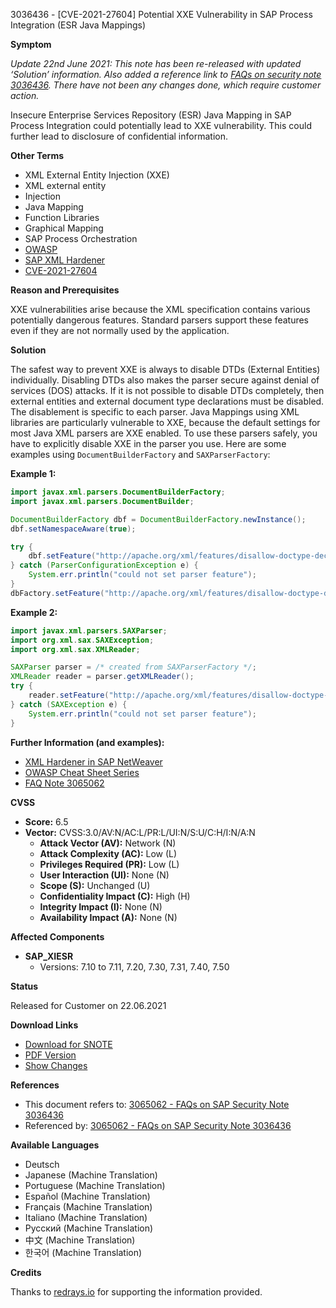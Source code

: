 3036436 - [CVE-2021-27604] Potential XXE Vulnerability in SAP Process Integration (ESR Java Mappings)

**Symptom**

_Update 22nd June 2021: This note has been re-released with updated ‘Solution’ information. Also added a reference link to [FAQs on security note 3036436](https://me.sap.com/notes/3065062). There have not been any changes done, which require customer action._

Insecure Enterprise Services Repository (ESR) Java Mapping in SAP Process Integration could potentially lead to XXE vulnerability. This could further lead to disclosure of confidential information.

**Other Terms**

- XML External Entity Injection (XXE)
- XML external entity
- Injection
- Java Mapping
- Function Libraries
- Graphical Mapping
- SAP Process Orchestration
- [OWASP](https://cheatsheetseries.owasp.org/cheatsheets/XML_External_Entity_Prevention_Cheat_Sheet.html)
- [SAP XML Hardener](https://me.sap.com/doc/saphelp_nw75/7.5.5/EN-US/87/568a30d8f3421491a5121320f87528/frameset.htm)
- [CVE-2021-27604](https://cve.mitre.org/cgi-bin/cvename.cgi?name=CVE-2021-27604)

**Reason and Prerequisites**

XXE vulnerabilities arise because the XML specification contains various potentially dangerous features. Standard parsers support these features even if they are not normally used by the application.

**Solution**

The safest way to prevent XXE is always to disable DTDs (External Entities) individually. Disabling DTDs also makes the parser secure against denial of services (DOS) attacks. If it is not possible to disable DTDs completely, then external entities and external document type declarations must be disabled. The disablement is specific to each parser. Java Mappings using XML libraries are particularly vulnerable to XXE, because the default settings for most Java XML parsers are XXE enabled. To use these parsers safely, you have to explicitly disable XXE in the parser you use. Here are some examples using `DocumentBuilderFactory` and `SAXParserFactory`:

**Example 1:**
```java
import javax.xml.parsers.DocumentBuilderFactory;
import javax.xml.parsers.DocumentBuilder;

DocumentBuilderFactory dbf = DocumentBuilderFactory.newInstance();
dbf.setNamespaceAware(true);

try {
    dbf.setFeature("http://apache.org/xml/features/disallow-doctype-decl", true);
} catch (ParserConfigurationException e) {
    System.err.println("could not set parser feature");
}
dbFactory.setFeature("http://apache.org/xml/features/disallow-doctype-decl", true);
```

**Example 2:**
```java
import javax.xml.parsers.SAXParser;
import org.xml.sax.SAXException;
import org.xml.sax.XMLReader;

SAXParser parser = /* created from SAXParserFactory */;
XMLReader reader = parser.getXMLReader();
try {
    reader.setFeature("http://apache.org/xml/features/disallow-doctype-decl", true);
} catch (SAXException e) {
    System.err.println("could not set parser feature");
}
```

**Further Information (and examples):**
- [XML Hardener in SAP NetWeaver](https://me.sap.com/doc/saphelp_nw75/7.5.5/EN-US/87/568a30d8f3421491a5121320f87528/frameset.htm)
- [OWASP Cheat Sheet Series](https://cheatsheetseries.owasp.org/cheatsheets/XML_External_Entity_Prevention_Cheat_Sheet.html)
- [FAQ Note 3065062](https://me.sap.com/notes/3065062)

**CVSS**

- **Score:** 6.5
- **Vector:** CVSS:3.0/AV:N/AC:L/PR:L/UI:N/S:U/C:H/I:N/A:N
  - **Attack Vector (AV):** Network (N)
  - **Attack Complexity (AC):** Low (L)
  - **Privileges Required (PR):** Low (L)
  - **User Interaction (UI):** None (N)
  - **Scope (S):** Unchanged (U)
  - **Confidentiality Impact (C):** High (H)
  - **Integrity Impact (I):** None (N)
  - **Availability Impact (A):** None (N)

**Affected Components**

- **SAP_XIESR**
  - Versions: 7.10 to 7.11, 7.20, 7.30, 7.31, 7.40, 7.50

**Status**

Released for Customer on 22.06.2021

**Download Links**

- [Download for SNOTE](https://notesdownloads.sap.com/note/0040000000540032021)
- [PDF Version](https://userapps.support.sap.com/sap/support/sfm/notes/print/0003036436?language=en-US&token=5C72C7C3A7D7D65EFAF67571AF7F8537)
- [Show Changes](https://me.sap.com/notesLatestChanges/0003036436/E/diff)

**References**

- This document refers to: [3065062 - FAQs on SAP Security Note 3036436](https://me.sap.com/notes/3065062)
- Referenced by: [3065062 - FAQs on SAP Security Note 3036436](https://me.sap.com/notes/3065062)

**Available Languages**

- Deutsch
- Japanese (Machine Translation)
- Portuguese (Machine Translation)
- Español (Machine Translation)
- Français (Machine Translation)
- Italiano (Machine Translation)
- Русский (Machine Translation)
- 中文 (Machine Translation)
- 한국어 (Machine Translation)

**Credits**

Thanks to [redrays.io](https://redrays.io) for supporting the information provided.